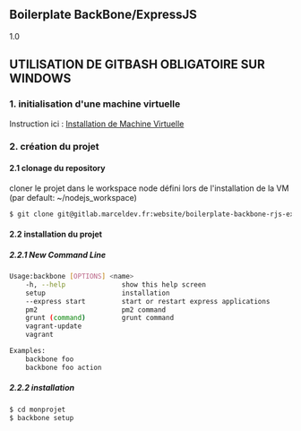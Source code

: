## Boilerplate BackBone/ExpressJS
1.0

## UTILISATION DE GITBASH OBLIGATOIRE SUR WINDOWS

### 1. initialisation d'une machine virtuelle

Instruction ici : [Installation de Machine Virtuelle](http://gitlab.marceldev.fr/website/vagrant-nodejs-nginx-mongodb)


### 2. création du projet

#### 2.1 clonage du repository 

cloner le projet dans le workspace node défini lors de l'installation de la VM (par default: ~/nodejs_workspace)

```sh
$ git clone git@gitlab.marceldev.fr:website/boilerplate-backbone-rjs-expressjs.git monprojet
```

#### 2.2 installation du projet

##### 2.2.1 New Command Line

```sh
Usage:backbone [OPTIONS] <name>
	-h, --help        		show this help screen
	setup     	  			installation 
	--express start     	start or restart express applications 
	pm2    					pm2 command
	grunt (command) 		grunt command
	vagrant-update
	vagrant			

Examples:
	backbone foo
	backbone foo action
```

##### 2.2.2 installation 

```sh
$ cd monprojet
$ backbone setup
```